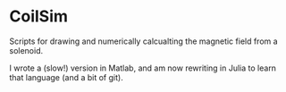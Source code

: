 # CoilSim
Scripts for drawing and numerically calcualting the magnetic field from a solenoid.

I wrote a (slow!) version in Matlab, and am now rewriting in Julia to learn that language (and a bit of git).
